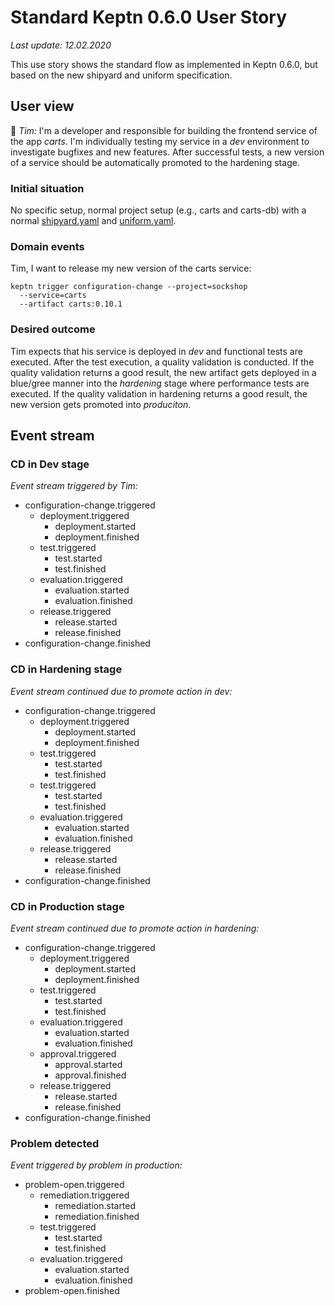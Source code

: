 # Standard Keptn 0.6.0 User Story

*Last update: 12.02.2020*

This use story shows the standard flow as implemented in Keptn 0.6.0, but based on the new shipyard and uniform specification.

## User view

:man: *Tim:* I'm a developer and responsible for building the frontend service of the app *carts*. I'm individually testing my service in a *dev* environment to investigate bugfixes and new features. After successful tests, a new version of a service should be automatically promoted to the hardening stage. 

### Initial situation

No specific setup, normal project setup (e.g., carts and carts-db) with a normal [shipyard.yaml](../0_basics/shipyard.yaml) and [uniform.yaml](../0_basics/shipyard.yaml).

### Domain events

Tim, I want to release my new version of the carts service: 
```console
keptn trigger configuration-change --project=sockshop
  --service=carts
  --artifact carts:0.10.1
```

### Desired outcome

Tim expects that his service is deployed in *dev* and functional tests are executed. After the test execution, a quality validation is conducted. If the quality validation returns a good result, the new artifact gets deployed in a blue/gree manner into the *hardening* stage where performance tests are executed. If the quality validation in hardening returns a good result, the new version gets promoted into *produciton*. 

## Event stream

### CD in Dev stage

*Event stream triggered by Tim:* 

- configuration-change.triggered
  - deployment.triggered 
    - deployment.started
    - deployment.finished
  - test.triggered
    - test.started
    - test.finished
  - evaluation.triggered
    - evaluation.started
    - evaluation.finished
  - release.triggered
    - release.started
    - release.finished
- configuration-change.finished

### CD in Hardening stage

*Event stream continued due to promote action in dev:* 

- configuration-change.triggered
  - deployment.triggered 
    - deployment.started 
    - deployment.finished
  - test.triggered
    - test.started
    - test.finished
  - test.triggered
    - test.started
    - test.finished
  - evaluation.triggered
    - evaluation.started
    - evaluation.finished
  - release.triggered
    - release.started
    - release.finished
- configuration-change.finished

### CD in Production stage

*Event stream continued due to promote action in hardening:* 

- configuration-change.triggered
  - deployment.triggered 
    - deployment.started 
    - deployment.finished
  - test.triggered
    - test.started
    - test.finished
  - evaluation.triggered
    - evaluation.started
    - evaluation.finished
  - approval.triggered
    - approval.started
    - approval.finished
  - release.triggered
    - release.started
    - release.finished
- configuration-change.finished

### Problem detected

*Event triggered by problem in production:* 

- problem-open.triggered
  - remediation.triggered 
    - remediation.started 
    - remediation.finished
  - test.triggered
    - test.started
    - test.finished
  - evaluation.triggered
    - evaluation.started
    - evaluation.finished
- problem-open.finished
